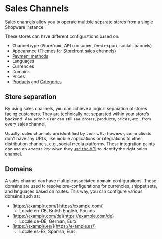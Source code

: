 # Sales Channels

Sales channels allow you to operate multiple separate stores from a single Shopware instance.

These stores can have different configurations based on:

* Channel type \(Storefront, API consumer, feed export, social channels\)
* Appearance \([Themes](../../../guides/plugins/themes/theme-base-guide.md) for [Storefront](../../../concepts/framework/architecture/storefront-concept.md) sales channels\)
* [Payment methods](../checkout-concept/payments.md)
* Languages
* Currencies
* Domains
* Prices
* [Products](products.md) and [Categories](categories.md)

## Store separation

By using sales channels, you can achieve a logical separation of stores facing customers. They are technically not separated within your store's backend. Any admin user can still see orders, products, prices, etc., from every sales channel.

Usually, sales channels are identified by their URL; however, some clients don't have any URLs, like mobile applications or integrations to other distribution channels, e.g., social media platforms. These integration points can use an *access key* when they [use the API](../../../guides/integrations-api/README.md) to identify the right sales channel.

## Domains

A sales channel can have multiple associated domain configurations. These domains are used to resolve pre-configurations for currencies, snippet sets, and languages based on routes. This way, you can configure various domains such as:
<!-- markdown-link-check-disable -->
* [https://example.com/](https://example.com/)
  * Locale en-GB, British English, Pounds
* [https://example.com/de](https://example.com/de)
  * Locale de-DE, German, Euro
* [https://example.es/](https://example.es/)
  * Locale es-ES, Spanish, Euro
<!-- markdown-link-check-enable -->
